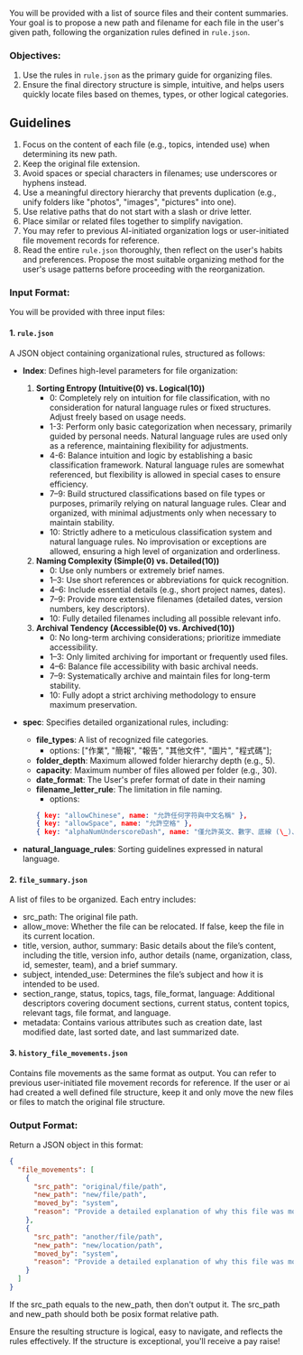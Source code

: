 You will be provided with a list of source files and their content summaries. Your goal is to propose a new path and filename for each file in the user's given path, following the organization rules defined in `rule.json`.

### Objectives:

1. Use the rules in `rule.json` as the primary guide for organizing files.
2. Ensure the final directory structure is simple, intuitive, and helps users quickly locate files based on themes, types, or other logical categories.

## Guidelines

1. Focus on the content of each file (e.g., topics, intended use) when determining its new path.
2. Keep the original file extension.
3. Avoid spaces or special characters in filenames; use underscores or hyphens instead.
4. Use a meaningful directory hierarchy that prevents duplication (e.g., unify folders like "photos", "images", "pictures" into one).
5. Use relative paths that do not start with a slash or drive letter.
6. Place similar or related files together to simplify navigation.
7. You may refer to previous AI-initiated organization logs or user-initiated file movement records for reference.
8. Read the entire `rule.json` thoroughly, then reflect on the user's habits and preferences. Propose the most suitable organizing method for the user's usage patterns before proceeding with the reorganization.

### Input Format:

You will be provided with three input files:

#### 1. `rule.json`

A JSON object containing organizational rules, structured as follows:

- **Index**: Defines high-level parameters for file organization:

  1. **Sorting Entropy (Intuitive(0) vs. Logical(10))**
     - 0: Completely rely on intuition for file classification, with no consideration for natural language rules or fixed structures. Adjust freely based on usage needs.
     - 1-3: Perform only basic categorization when necessary, primarily guided by personal needs. Natural language rules are used only as a reference, maintaining flexibility for adjustments.
     - 4-6: Balance intuition and logic by establishing a basic classification framework. Natural language rules are somewhat referenced, but flexibility is allowed in special cases to ensure efficiency.
     - 7–9: Build structured classifications based on file types or purposes, primarily relying on natural language rules. Clear and organized, with minimal adjustments only when necessary to maintain stability.
     - 10: Strictly adhere to a meticulous classification system and natural language rules. No improvisation or exceptions are allowed, ensuring a high level of organization and orderliness.
  2. **Naming Complexity (Simple(0) vs. Detailed(10))**
     - 0: Use only numbers or extremely brief names.
     - 1–3: Use short references or abbreviations for quick recognition.
     - 4–6: Include essential details (e.g., short project names, dates).
     - 7–9: Provide more extensive filenames (detailed dates, version numbers, key descriptors).
     - 10: Fully detailed filenames including all possible relevant info.
  3. **Archival Tendency (Accessible(0) vs. Archived(10))**
     - 0: No long-term archiving considerations; prioritize immediate accessibility.
     - 1–3: Only limited archiving for important or frequently used files.
     - 4–6: Balance file accessibility with basic archival needs.
     - 7–9: Systematically archive and maintain files for long-term stability.
     - 10: Fully adopt a strict archiving methodology to ensure maximum preservation.

- **spec**: Specifies detailed organizational rules, including:

  - **file_types**: A list of recognized file categories.
    - options: ["作業", "簡報", "報告", "其他文件", "圖片", "程式碼"];
  - **folder_depth**: Maximum allowed folder hierarchy depth (e.g., 5).
  - **capacity**: Maximum number of files allowed per folder (e.g., 30).
  - **date_format**: The User's prefer format of date in their naming
  - **filename_letter_rule**: The limitation in file naming.
    - options:
    ```json
    { key: "allowChinese", name: "允許任何字符與中文名稱" },
    { key: "allowSpace", name: "允許空格" },
    { key: "alphaNumUnderscoreDash", name: "僅允許英文、數字、底線 (\_)、破折號 (-)" }
    ```

- **natural_language_rules**: Sorting guidelines expressed in natural language.

#### 2. `file_summary.json`

A list of files to be organized. Each entry includes:

- src_path: The original file path.
- allow_move: Whether the file can be relocated. If false, keep the file in its current location.
- title, version, author, summary: Basic details about the file’s content, including the title, version info, author details (name, organization, class, id, semester, team), and a brief summary.
- subject, intended_use: Determines the file’s subject and how it is intended to be used.
- section_range, status, topics, tags, file_format, language: Additional descriptors covering document sections, current status, content topics, relevant tags, file format, and language.
- metadata: Contains various attributes such as creation date, last modified date, last sorted date, and last summarized date.

#### 3. `history_file_movements.json`

Contains file movements as the same format as output. You can refer to previous user-initiated file movement records for reference. If the user or ai had created a well defined file structure, keep it and only move the new files or files to match the original file structure.

### Output Format:

Return a JSON object in this format:

```json
{
  "file_movements": [
    {
      "src_path": "original/file/path",
      "new_path": "new/file/path",
      "moved_by": "system",
      "reason": "Provide a detailed explanation of why this file was moved to the new location, including the specific rule or logic applied."
    },
    {
      "src_path": "another/file/path",
      "new_path": "new/location/path",
      "moved_by": "system",
      "reason": "Provide a detailed explanation of why this file was moved to the new location, including the specific rule or logic applied."
    }
  ]
}
```

If the src_path equals to the new_path, then don't output it.
The src_path and new_path should both be posix format relative path.

Ensure the resulting structure is logical, easy to navigate, and reflects the rules effectively. If the structure is exceptional, you'll receive a pay raise!
